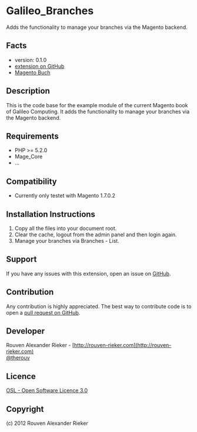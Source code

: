 Galileo_Branches
=====================
Adds the functionality to manage your branches via the Magento backend.

Facts
-----
- version: 0.1.0
- [extension on GitHub](https://github.com/therouv/Galileo_Branches)
- [Magento Buch](http://www.galileocomputing.de/2880)

Description
-----------
This is the code base for the example module of the current Magento book of Galileo Computing. It adds the functionality to manage your branches via the Magento backend.

Requirements
------------
- PHP >= 5.2.0
- Mage_Core
- ...

Compatibility
-------------
- Currently only testet with Magento 1.7.0.2

Installation Instructions
-------------------------
1. Copy all the files into your document root.
2. Clear the cache, logout from the admin panel and then login again.
3. Manage your branches via Branches - List.

Support
-------
If you have any issues with this extension, open an issue on [GitHub](https://github.com/therouv/Galileo_Branches/issues).

Contribution
------------
Any contribution is highly appreciated. The best way to contribute code is to open a [pull request on GitHub](https://help.github.com/articles/using-pull-requests).

Developer
---------
Rouven Alexander Rieker - [http://rouven-rieker.com](http://rouven-rieker.com)  
[@therouv](https://twitter.com/therouv)

Licence
-------
[OSL - Open Software Licence 3.0](http://opensource.org/licenses/osl-3.0.php)

Copyright
---------
(c) 2012 Rouven Alexander Rieker
